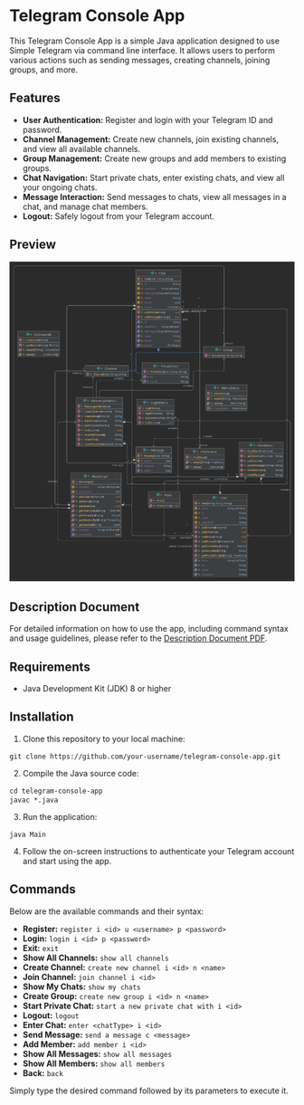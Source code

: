 # Telegram Console App

This Telegram Console App is a simple Java application designed to use Simple Telegram via command line interface. It allows users to perform various actions such as sending messages, creating channels, joining groups, and more.

## Features

- **User Authentication:** Register and login with your Telegram ID and password.
- **Channel Management:** Create new channels, join existing channels, and view all available channels.
- **Group Management:** Create new groups and add members to existing groups.
- **Chat Navigation:** Start private chats, enter existing chats, and view all your ongoing chats.
- **Message Interaction:** Send messages to chats, view all messages in a chat, and manage chat members.
- **Logout:** Safely logout from your Telegram account.

## Preview

![UML Diagram](main.svg)

## Description Document

For detailed information on how to use the app, including command syntax and usage guidelines, please refer to the [Description Document PDF](description_document.pdf).

## Requirements

- Java Development Kit (JDK) 8 or higher


## Installation

1. Clone this repository to your local machine:
```
git clone https://github.com/your-username/telegram-console-app.git
```
2. Compile the Java source code:

```
cd telegram-console-app
javac *.java
```
3. Run the application:
```
java Main
```

4. Follow the on-screen instructions to authenticate your Telegram account and start using the app.

## Commands
Below are the available commands and their syntax:
- **Register:** `register i <id> u <username> p <password>`
- **Login:** `login i <id> p <password>`
- **Exit:** `exit`
- **Show All Channels:** `show all channels`
- **Create Channel:** `create new channel i <id> n <name>`
- **Join Channel:** `join channel i <id>`
- **Show My Chats:** `show my chats`
- **Create Group:** `create new group i <id> n <name>`
- **Start Private Chat:** `start a new private chat with i <id>`
- **Logout:** `logout`
- **Enter Chat:** `enter <chatType> i <id>`
- **Send Message:** `send a message c <message>`
- **Add Member:** `add member i <id>`
- **Show All Messages:** `show all messages`
- **Show All Members:** `show all members`
- **Back:** `back`

Simply type the desired command followed by its parameters to execute it.